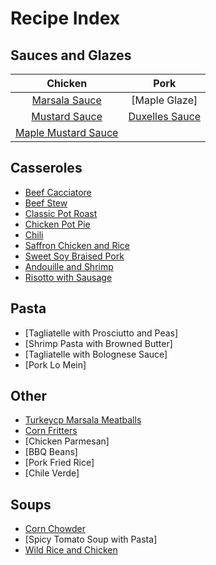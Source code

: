# Recipe Index

## Sauces and Glazes


| Chicken         | Pork             |
| :-------:       | :----:           |
| [Marsala Sauce](marsala_sauce.html)   | [Maple Glaze]      |
| [Mustard Sauce](mustard_sauce.html)   | [Duxelles Sauce](duxelles_sauce.html)   |
| [Maple Mustard Sauce](maple_mustard.html) |


## Casseroles
* [Beef Cacciatore](beef_cacciatore.html)
* [Beef Stew](beef_stew.html)
* [Classic Pot Roast](pot_roast.html)
* [Chicken Pot Pie](chicken_pot_pie.html)
* [Chili](chili.html)
* [Saffron Chicken and Rice](saffron_chicken.html)
* [Sweet Soy Braised Pork](sweet_soy_port.html)
* [Andouille and Shrimp](andouille_shrimp.html)
* [Risotto with Sausage](risotto_with_sausage.html)


## Pasta
* [Tagliatelle with Prosciutto and Peas]
* [Shrimp Pasta with Browned Butter]
* [Tagliatelle with Bolognese Sauce]
* [Pork Lo Mein]


## Other
* [Turkeycp Marsala Meatballs](marsala_meatballs.html)
* [Corn Fritters](corn_fritters.html)
* [Chicken Parmesan]
* [BBQ Beans]
* [Pork Fried Rice]
* [Chile Verde]


## Soups
* [Corn Chowder](corn_chowder.html)
* [Spicy Tomato Soup with Pasta]
* [Wild Rice and Chicken](wild_rice_soup.html)